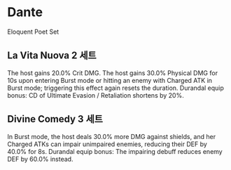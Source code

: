 # Dante

Eloquent Poet Set

## La Vita Nuova 2 세트

The host gains 20.0% Crit DMG. The host gains 30.0% Physical DMG for 10s upon entering Burst mode or hitting an enemy with Charged ATK in Burst mode; triggering this effect again resets the duration. Durandal equip bonus: CD of Ultimate Evasion / Retaliation shortens by 20%.

## Divine Comedy 3 세트

In Burst mode, the host deals 30.0% more DMG against shields, and her Charged ATKs can impair unimpaired enemies, reducing their DEF by 40.0% for 8s. Durandal equip bonus: The impairing debuff reduces enemy DEF by 60.0% instead.
